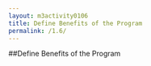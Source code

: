 ```yaml
---
layout: m3activity0106
title: Define Benefits of the Program
permalink: /1.6/
---
```

##Define Benefits of the Program
